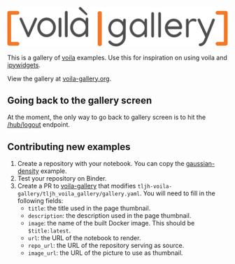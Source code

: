 ![voila-gallery-logo](./voila-gallery.svg)

This is a gallery of [voila](https://github.com/QuantStack/voila)
examples. Use this for inspiration on using voila and
[ipywidgets](https://github.com/jupyter-widgets/ipywidgets).

View the gallery at [voila-gallery.org](http://voila-gallery.org).

## Going back to the gallery screen

At the moment, the only way to go back to gallery screen is to hit the
[/hub/logout](http://voila-gallery.org/hub/logout) endpoint.

## Contributing new examples

1. Create a repository with your notebook. You can copy the [gaussian-density](https://github.com/voila-gallery/gaussian-density) example.
2. Test your repository on Binder.
3. Create a PR to [voila-gallery](https://github.com/voila-gallery/gallery) that
   modifies `tljh-voila-gallery/tljh_voila_gallery/gallery.yaml`.
   You will need to fill in the following fields:
   - `title`: the title used in the page thumbnail.
   - `description`: the description used in the page thumbnail.
   - `image`: the name of the built Docker image. This should be `$title:latest`.
   - `url`: the URL of the notebook to render.
   - `repo_url`: the URL of the repository serving as source.
   - `image_url`: the URL of the picture to use as thumbnail.
